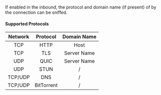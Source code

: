 If enabled in the inbound, the protocol and domain name (if present) of by the connection can be sniffed.

#### Supported Protocols

| Network |  Protocol   | Domain Name |
|:-------:|:-----------:|:-----------:|
|   TCP   |    HTTP     |    Host     |
|   TCP   |     TLS     | Server Name |
|   UDP   |    QUIC     | Server Name |
|   UDP   |    STUN     |      /      |
| TCP/UDP |     DNS     |      /      |
| TCP/UDP | BitTorrent  |      /      |